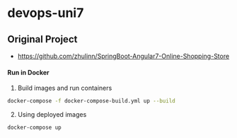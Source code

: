 # devops-uni7

## Original Project
- https://github.com/zhulinn/SpringBoot-Angular7-Online-Shopping-Store

#### Run in Docker
1. Build images and run containers
```bash
docker-compose -f docker-compose-build.yml up --build
```
2. Using deployed images
```bash
docker-compose up
```
